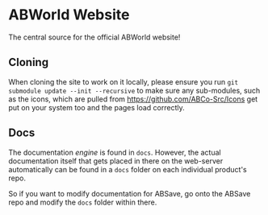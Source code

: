 # ABWorld Website
The central source for the official ABWorld website!

## Cloning
When cloning the site to work on it locally, please ensure you run `git submodule update --init --recursive` to make sure any sub-modules, such as the icons, which are pulled from https://github.com/ABCo-Src/Icons get put on your system too and the pages load correctly.

## Docs
The documentation *engine* is found in `docs`. However, the actual documentation itself that gets placed in there on the web-server automatically can be found in a `docs` folder on each individual product's repo. 

So if you want to modify documentation for ABSave, go onto the ABSave repo and modify the `docs` folder within there.